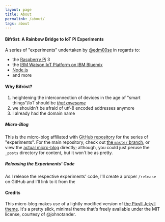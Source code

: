 ```yaml
---
layout: page
title: About
permalink: /about/
tags: about
---
```


#### Bifröst: A Rainbow Bridge to IoT Pi Experiments

A series of "experiments" undertaken by [@edm00se](https://edm00se.github.io/) in regards to:

* the [Raspberry Pi](https://www.raspberrypi.org/) 3
* the [IBM Watson IoT Platform on IBM Bluemix](http://www.ibm.com/internet-of-things/)
* [Node.js](https://nodejs.org/en/)
* and more

#### Why Bifröst?

1. heightening the interconnection of devices in the age of "smart things"/IoT should be [_that awesome_](https://en.wikipedia.org/wiki/Bifr%C3%B6st)
2. we shouldn't be afraid of utf-8 encoded addresses anymore
3. I already had the domain name

##### Micro-Blog

This is the micro-blog affiliated with [GitHub repository](https://github.com/edm00se/iot-pi) for the series of "experiments". For the main repository, check out [the `master` branch](https://github.com/edm00se/iot-pi/tree/master), or view the [actual micro-blog](https://edm00se.github.io/iot-pi) directly; although, you could just peruse the `_posts` directory for content, but it won't be as pretty.

##### Releasing the Experiments' Code

As I release the respective experiments' code, I'll create a proper `/release` on GitHub and I'll link to it from the 

#### Credits

This micro-blog makes use of a lightly modified version of [the Pixyll Jekyll theme](https://github.com/johnotander/pixyll). It's a pretty slick, minimal theme that's freely available under the MIT license, courtesy of @johnotander.
